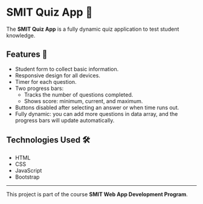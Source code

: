 # SMIT Quiz App 📝

The **SMIT Quiz App** is a fully dynamic quiz application to test student knowledge.

## Features 🌟

- Student form to collect basic information.
- Responsive design for all devices.
- Timer for each question.
- Two progress bars:
  - Tracks the number of questions completed.
  - Shows score: minimum, current, and maximum.
- Buttons disabled after selecting an answer or when time runs out.
- Fully dynamic: you can add more questions in data array, and the progress bars will update automatically.

## Technologies Used 🛠️

- HTML
- CSS
- JavaScript
- Bootstrap

---

This project is part of the course **SMIT Web App Development Program**.  